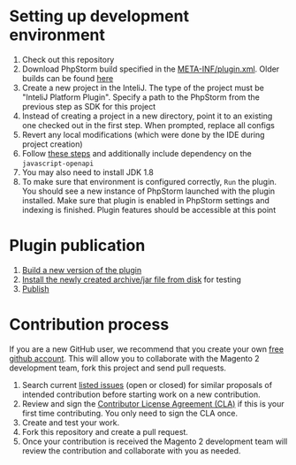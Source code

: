 # Setting up development environment

1. Check out this repository
1. Download PhpStorm build specified in the [META-INF/plugin.xml](./META-INF/plugin.xml). Older builds can be found [here](https://confluence.jetbrains.com/display/PhpStorm/Previous+PhpStorm+Releases)
1. Create a new project in the InteliJ. The type of the project must be "InteliJ Platform Plugin". Specify a path to the PhpStorm from the previous step as SDK for this project
1. Instead of creating a project in a new directory, point it to an existing one checked out in the first step. When prompted, replace all configs
1. Revert any local modifications (which were done by the IDE during project creation)
1. Follow [these steps](http://www.jetbrains.org/intellij/sdk/docs/products/phpstorm/setting_up_environment.html) and additionally include dependency on the `javascript-openapi`
1. You may also need to install JDK 1.8
1. To make sure that environment is configured correctly, `Run` the plugin. You should see a new instance of PhpStorm launched with the plugin installed. Make sure that plugin is enabled in PhpStorm settings and indexing is finished. Plugin features should be accessible at this point

# Plugin publication

1. [Build a new version of the plugin](https://www.jetbrains.org/intellij/sdk/docs/basics/getting_started/deploying_plugin.html)
1. [Install the newly created archive/jar file from disk](https://www.jetbrains.com/help/idea/managing-plugins.html#installing-plugins-from-disk) for testing
1. [Publish](https://www.jetbrains.org/intellij/sdk/docs/basics/getting_started/publishing_plugin.html)

# Contribution process

If you are a new GitHub user, we recommend that you create your own [free github account](https://github.com/signup/free). This will allow you to collaborate with the Magento 2 development team, fork this project and send pull requests.

1. Search current [listed issues](https://github.com/magento/magento2-phpstorm-plugin/issues) (open or closed) for similar proposals of intended contribution before starting work on a new contribution.
2. Review and sign the [Contributor License Agreement (CLA)](https://opensource.adobe.com/cla.html) if this is your first time contributing. You only need to sign the CLA once.
3. Create and test your work.
4. Fork this repository and create a pull request.
5. Once your contribution is received the Magento 2 development team will review the contribution and collaborate with you as needed.
